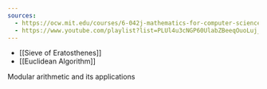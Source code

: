 ```yaml
---
sources:
  - https://ocw.mit.edu/courses/6-042j-mathematics-for-computer-science-spring-2015/
  - https://www.youtube.com/playlist?list=PLUl4u3cNGP60UlabZBeeqOuoLuj_KNphQ
---
```


- [[Sieve of Eratosthenes]]
- [[Euclidean Algorithm]]

Modular arithmetic and its applications